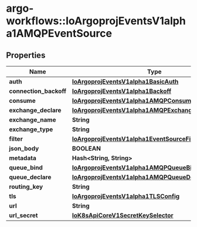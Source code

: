 # argo-workflows::IoArgoprojEventsV1alpha1AMQPEventSource

## Properties
Name | Type | Description | Notes
------------ | ------------- | ------------- | -------------
**auth** | [**IoArgoprojEventsV1alpha1BasicAuth**](IoArgoprojEventsV1alpha1BasicAuth.md) |  | [optional] 
**connection_backoff** | [**IoArgoprojEventsV1alpha1Backoff**](IoArgoprojEventsV1alpha1Backoff.md) |  | [optional] 
**consume** | [**IoArgoprojEventsV1alpha1AMQPConsumeConfig**](IoArgoprojEventsV1alpha1AMQPConsumeConfig.md) |  | [optional] 
**exchange_declare** | [**IoArgoprojEventsV1alpha1AMQPExchangeDeclareConfig**](IoArgoprojEventsV1alpha1AMQPExchangeDeclareConfig.md) |  | [optional] 
**exchange_name** | **String** |  | [optional] 
**exchange_type** | **String** |  | [optional] 
**filter** | [**IoArgoprojEventsV1alpha1EventSourceFilter**](IoArgoprojEventsV1alpha1EventSourceFilter.md) |  | [optional] 
**json_body** | **BOOLEAN** |  | [optional] 
**metadata** | **Hash&lt;String, String&gt;** |  | [optional] 
**queue_bind** | [**IoArgoprojEventsV1alpha1AMQPQueueBindConfig**](IoArgoprojEventsV1alpha1AMQPQueueBindConfig.md) |  | [optional] 
**queue_declare** | [**IoArgoprojEventsV1alpha1AMQPQueueDeclareConfig**](IoArgoprojEventsV1alpha1AMQPQueueDeclareConfig.md) |  | [optional] 
**routing_key** | **String** |  | [optional] 
**tls** | [**IoArgoprojEventsV1alpha1TLSConfig**](IoArgoprojEventsV1alpha1TLSConfig.md) |  | [optional] 
**url** | **String** |  | [optional] 
**url_secret** | [**IoK8sApiCoreV1SecretKeySelector**](IoK8sApiCoreV1SecretKeySelector.md) |  | [optional] 


